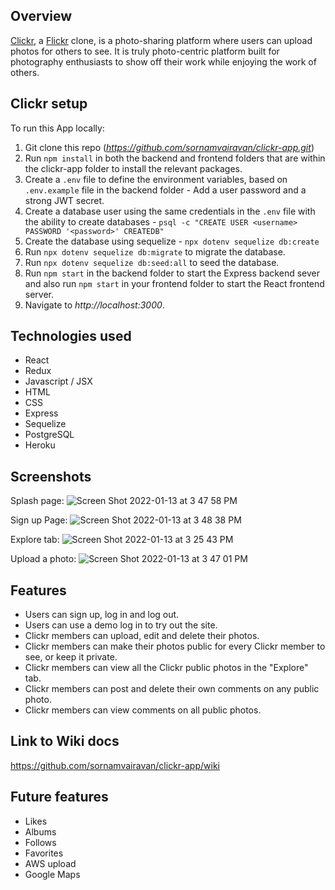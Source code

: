 ## Overview
[Clickr](https://clickr-app.herokuapp.com/), a [Flickr](https://www.flickr.com/) clone, is a photo-sharing platform where users can upload photos for others to see. It is truly photo-centric platform built for photography enthusiasts to show off their work while enjoying the work of others.

## Clickr setup

To run this App locally:
  1. Git clone this repo (*https://github.com/sornamvairavan/clickr-app.git*)
  3. Run `npm install` in both the backend and frontend folders that are within the clickr-app folder to install the relevant packages.
  4. Create a `.env` file to define the environment variables, based on `.env.example` file in the backend folder - Add a user password and a strong JWT secret.
  5. Create a database user using the same credentials in the `.env` file with the ability to create databases - `psql -c "CREATE USER <username> PASSWORD '<password>' CREATEDB"`
  6. Create the database using sequelize - `npx dotenv sequelize db:create`
  7. Run `npx dotenv sequelize db:migrate` to migrate the database.
  8. Run `npx dotenv sequelize db:seed:all` to seed the database.
  9. Run `npm start` in the backend folder to start the Express backend sever and also run `npm start` in your frontend folder to start the React frontend server.
  10. Navigate to *http://localhost:3000*.

## Technologies used
  - React
  - Redux
  - Javascript / JSX
  - HTML
  - CSS
  - Express
  - Sequelize
  - PostgreSQL
  - Heroku

## Screenshots
Splash page:
![Screen Shot 2022-01-13 at 3 47 58 PM](https://user-images.githubusercontent.com/80495013/149426663-3f58f798-8135-47eb-8fef-37eeadbfe32d.png)

Sign up Page:
![Screen Shot 2022-01-13 at 3 48 38 PM](https://user-images.githubusercontent.com/80495013/149426733-4b67fbf2-4b63-4bb0-bcd1-aa6e38420e5a.png)

Explore tab:
![Screen Shot 2022-01-13 at 3 25 43 PM](https://user-images.githubusercontent.com/80495013/149425856-7aafc77c-3eb7-472a-b9b6-cdf7ec0a57f1.png)

Upload a photo:
![Screen Shot 2022-01-13 at 3 47 01 PM](https://user-images.githubusercontent.com/80495013/149426573-dde49165-ff6b-43c2-b61c-5578448ccddc.png)

## Features
- Users can sign up, log in and log out.
- Users can use a demo log in to try out the site.
- Clickr members can upload, edit and delete their photos.
- Clickr members can make their photos public for every Clickr member to see, or keep it private.
- Clickr members can view all the Clickr public photos in the "Explore" tab.
- Clickr members can post and delete their own comments on any public photo.
- Clickr members can view comments on all public photos.

## Link to Wiki docs
https://github.com/sornamvairavan/clickr-app/wiki

## Future features
- Likes
- Albums
- Follows
- Favorites
- AWS upload
- Google Maps
